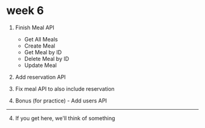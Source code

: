 # week 6

1. Finish Meal API

   - Get All Meals
   - Create Meal
   - Get Meal by ID
   - Delete Meal by ID
   - Update Meal

2. Add reservation API

3. Fix meal API to also include reservation

4. Bonus (for practice) - Add users API

---

4. If you get here, we'll think of something
